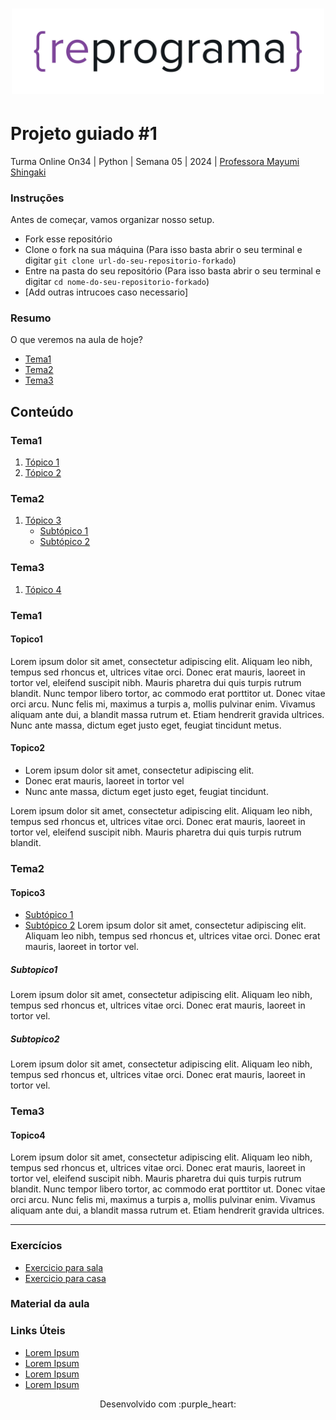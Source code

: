 <h1 align="center">
  <img src="assets/reprograma-fundos-claros.png" alt="logo reprograma" width="500">
</h1>

# Projeto guiado #1

Turma Online On34 | Python | Semana 05 | 2024 | <a href="https://www.linkedin.com/in/mayumi-shingaki/" target="_blank" rel="noopener noreferrer">Professora Mayumi Shingaki</a>

### Instruções
Antes de começar, vamos organizar nosso setup.
* Fork esse repositório 
* Clone o fork na sua máquina (Para isso basta abrir o seu terminal e digitar `git clone url-do-seu-repositorio-forkado`)
* Entre na pasta do seu repositório (Para isso basta abrir o seu terminal e digitar `cd nome-do-seu-repositorio-forkado`)
* [Add outras intrucoes caso necessario]

### Resumo
O que veremos na aula de hoje?
* [Tema1](#tema1)
* [Tema2](#tema2)
* [Tema3](#tema3)

## Conteúdo
### Tema1 
1. [Tópico 1](#topico1)
2. [Tópico 2](#topico2)
### Tema2 
1. [Tópico 3](#topico3)
   * [Subtópico 1](#subtopico1)
   * [Subtópico 2](#subtopico2)
   
### Tema3
1. [Tópico 4](#topico4)

### Tema1 

#### Topico1

Lorem ipsum dolor sit amet, consectetur adipiscing elit. Aliquam leo nibh, tempus sed rhoncus et, ultrices vitae orci. Donec erat mauris, laoreet in tortor vel, eleifend suscipit nibh. Mauris pharetra dui quis turpis rutrum blandit. Nunc tempor libero tortor, ac commodo erat porttitor ut. Donec vitae orci arcu. Nunc felis mi, maximus a turpis a, mollis pulvinar enim. Vivamus aliquam ante dui, a blandit massa rutrum et. Etiam hendrerit gravida ultrices. Nunc ante massa, dictum eget justo eget, feugiat tincidunt metus.

 #### Topico2
  - Lorem ipsum dolor sit amet, consectetur adipiscing elit.
  - Donec erat mauris, laoreet in tortor vel
  - Nunc ante massa, dictum eget justo eget, feugiat tincidunt.

Lorem ipsum dolor sit amet, consectetur adipiscing elit. Aliquam leo nibh, tempus sed rhoncus et, ultrices vitae orci. Donec erat mauris, laoreet in tortor vel, eleifend suscipit nibh. Mauris pharetra dui quis turpis rutrum blandit.

### Tema2
#### Topico3
* [Subtópico 1](#subtopico1)
* [Subtópico 2](#Subtopico2)
Lorem ipsum dolor sit amet, consectetur adipiscing elit. Aliquam leo nibh, tempus sed rhoncus et, ultrices vitae orci. Donec erat mauris, laoreet in tortor vel.

##### Subtopico1
Lorem ipsum dolor sit amet, consectetur adipiscing elit. Aliquam leo nibh, tempus sed rhoncus et, ultrices vitae orci. Donec erat mauris, laoreet in tortor vel.

##### Subtopico2
Lorem ipsum dolor sit amet, consectetur adipiscing elit. Aliquam leo nibh, tempus sed rhoncus et, ultrices vitae orci. Donec erat mauris, laoreet in tortor vel.

### Tema3
#### Topico4
Lorem ipsum dolor sit amet, consectetur adipiscing elit. Aliquam leo nibh, tempus sed rhoncus et, ultrices vitae orci. Donec erat mauris, laoreet in tortor vel, eleifend suscipit nibh. Mauris pharetra dui quis turpis rutrum blandit. Nunc tempor libero tortor, ac commodo erat porttitor ut. Donec vitae orci arcu. Nunc felis mi, maximus a turpis a, mollis pulvinar enim. Vivamus aliquam ante dui, a blandit massa rutrum et. Etiam hendrerit gravida ultrices.

***
### Exercícios 
* [Exercicio para sala](https://github.com/mflilian/repo-example/tree/main/exercicios/para-sala)
* [Exercicio para casa](https://github.com/mflilian/repo-example/tree/main/exercicios/para-casa)

### Material da aula 

### Links Úteis
- [Lorem Ipsum](https://www.lipsum.com/feed/html)
- [Lorem Ipsum](https://www.lipsum.com/feed/html)
- [Lorem Ipsum](https://www.lipsum.com/feed/html)
- [Lorem Ipsum](https://www.lipsum.com/feed/html)


<p align="center">
Desenvolvido com :purple_heart:  
</p>

